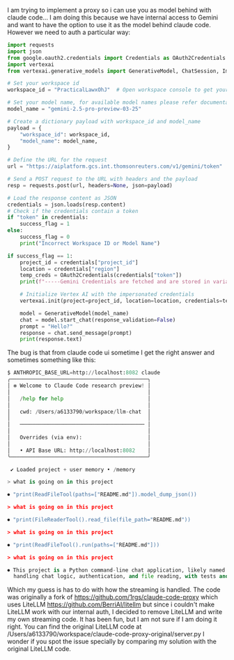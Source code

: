 I am trying to implement a proxy so i can use you as model behind  with claude code...
I am doing this because we have internal access to Gemini and want to have the option to use it as the model behind claude code.
However we need to auth a particular way:
```python
import requests
import json
from google.oauth2.credentials import Credentials as OAuth2Credentials
import vertexai
from vertexai.generative_models import GenerativeModel, ChatSession, Image

# Set your workspace id
workspace_id = "PracticalLawxOhJ"  # Open workspace console to get your workspace_id

# Set your model name, for available model names please refer documentation
model_name = "gemini-2.5-pro-preview-03-25"

# Create a dictionary payload with workspace_id and model_name
payload = {
    "workspace_id": workspace_id,
    "model_name": model_name,
}

# Define the URL for the request
url = "https://aiplatform.gcs.int.thomsonreuters.com/v1/gemini/token"

# Send a POST request to the URL with headers and the payload
resp = requests.post(url, headers=None, json=payload)

# Load the response content as JSON
credentials = json.loads(resp.content)
# Check if the credentials contain a token
if "token" in credentials:
    success_flag = 1
else:
    success_flag = 0
    print("Incorrect Workspace ID or Model Name")

if success_flag == 1:
    project_id = credentials["project_id"]
    location = credentials["region"]
    temp_creds = OAuth2Credentials(credentials["token"])
    print(f"-----Gemini Credentials are fetched and are stored in variables, these are valid till {credentials['expires_on']}-----")

    # Initialize Vertex AI with the impersonated credentials
    vertexai.init(project=project_id, location=location, credentials=temp_creds)

    model = GenerativeModel(model_name)
    chat = model.start_chat(response_validation=False)
    prompt = "Hello?"
    response = chat.send_message(prompt)
    print(response.text)
```
The bug is that from claude code ui sometime I get the right answer and sometimes something like this:
```python
$ ANTHROPIC_BASE_URL=http://localhost:8082 claude
╭────────────────────────────────────────────╮
│ ✻ Welcome to Claude Code research preview! │
│                                            │
│   /help for help                           │
│                                            │
│   cwd: /Users/a6133790/workspace/llm-chat  │
│                                            │
│   ──────────────────────────────────────── │
│                                            │
│   Overrides (via env):                     │
│                                            │
│   • API Base URL: http://localhost:8082    │
╰────────────────────────────────────────────╯

 ✔ Loaded project + user memory • /memory

> what is going on in this project

⏺ "print(ReadFileTool(paths=["README.md"]).model_dump_json())

> what is going on in this project

⏺ "print(FileReaderTool().read_file(file_path="README.md"))

> what is going on in this project

⏺ "print(ReadFileTool().run(paths=["README.md"]))

> what is going on in this project

⏺ This project is a Python command-line chat application, likely named "chat-gemini", built using Poetry for dependency management. It includes components for
  handling chat logic, authentication, and file reading, with tests and linting/formatting tools (pytest, ruff, black, mypy).
```
Which my guess is has to do with how the streaming is handled.
The code was originally a fork of https://github.com/1rgs/claude-code-proxy which uses LiteLLM https://github.com/BerriAI/litellm
but since i couldn't make LiteLLM work with our internal auth, I decided to remove LiteLLM and write my own streaming code.
It has been fun, but I am not sure if I am doing it right.
You can find the original LiteLLM code at /Users/a6133790/workspace/claude-code-proxy-original/server.py
I wonder if you spot the issue specially by comparing my solution with the original LiteLLM code.
